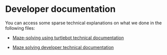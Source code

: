 # Developer documentation

You can access some sparse technical explanations on what we done in the following files:

* [Maze-solving using turtlebot technical documentation](/docs/developer/turtlebot_mazesolve_tech_docs.md)

* [Maze solving developer technical documentation](/docs/developer/maze-solving_documentation.md)

